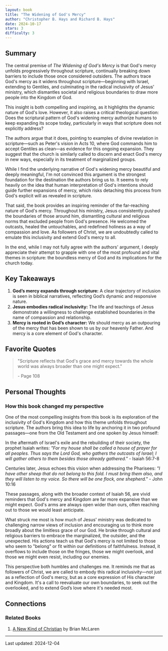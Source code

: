 ```yaml
---
layout: book
title: "The Widening of God's Mercy"
author: "Christopher B. Hays and Richard B. Hays"
date: 2024-10-17
stars: 3
difficulty: 3
---
```


## Summary

The central premise of *The Widening of God's Mercy* is that God's mercy unfolds progressively throughout scripture, continually breaking down barriers to include those once considered outsiders. The authors trace God's mercy as it widens throughout scripture—beginning with Israel, extending to Gentiles, and culminating in the radical inclusivity of Jesus' ministry, which dismantles societal and religious boundaries to draw more people into the Kingdom of God.

This insight is both compelling and inspiring, as it highlights the dynamic nature of God's love. However, it also raises a critical theological question: Does the scriptural pattern of God's widening mercy authorize humans to keep expanding its scope today, particularly in ways that scripture does not explicitly address?

The authors argue that it does, pointing to examples of divine revelation in scripture—such as Peter's vision in Acts 10, where God commands him to accept Gentiles as clean—as evidence for this ongoing expansion. They suggest that the church is similarly called to discern and enact God's mercy in new ways, especially in its treatment of marginalized groups.

While I find the underlying narrative of God's widening mercy beautiful and deeply meaningful, I'm not convinced this argument is the strongest foundation for the destination the authors bring us to. It seems to rely heavily on the idea that human interpretation of God's intentions should guide further expansions of mercy, which risks detaching this process from God's explicit will as revealed in scripture.

That said, the book provides an inspiring reminder of the far-reaching nature of God's mercy. Throughout his ministry, Jesus consistently pushed the boundaries of those around him, dismantling cultural and religious norms that excluded people from God's presence. He welcomed the outcasts, healed the untouchables, and redefined holiness as a way of compassion and love. As followers of Christ, we are undoubtedly called to emulate this inclusivity and extend God's mercy to all.

In the end, while I may not fully agree with the authors' argument, I deeply appreciate their attempt to grapple with one of the most profound and vital themes in scripture: the boundless mercy of God and its implications for the church today.


## Key Takeaways

1.	**God’s mercy expands through scripture:** A clear trajectory of inclusion is seen in biblical narratives, reflecting God’s dynamic and responsive nature.
2.	**Jesus embodies radical inclusivity:** The life and teachings of Jesus demonstrate a willingness to challenge established boundaries in the name of compassion and relationship. 
3.	**Mercy is rooted in God’s character:** We should mercy as an outpouring of the mercy that has been shown to us by our heavenly Father. And mercy is a core element of God's character.

## Favorite Quotes
> "Scripture reflects that God's grace and mercy towards the whole world was always broader than one might expect."
> 
> <span class="page-number">- Page 108</span>

## Personal Thoughts

### How this book changed my perspective

One of the most compelling insights from this book is its exploration of the inclusivity of God's Kingdom and how this theme unfolds throughout scripture. The authors bring this idea to life by anchoring it in two profound passages—one from the Old Testament and one spoken by Jesus himself:

In the aftermath of Israel's exile and the rebuilding of their society, the prophet Isaiah writes:
*"For my house shall be called a house of prayer for all peoples. Thus says the Lord God, who gathers the outcasts of Israel; I will gather others to them besides those already gathered."* - Isaiah 56:7-8

Centuries later, Jesus echoes this vision when addressing the Pharisees:
*"I have other sheep that do not belong to this fold. I must bring them also, and they will listen to my voice. So there will be one flock, one shepherd."* - John 10:16

These passages, along with the broader context of Isaiah 56, are vivid reminders that God's mercy and Kingdom are far more expansive than we might expect. God's arms are always open wider than ours, often reaching out to those we would least anticipate.

What struck me most is how much of Jesus' ministry was dedicated to challenging narrow views of inclusion and encouraging us to think more broadly about the limitless grace of our God. He broke through cultural and religious barriers to embrace the marginalized, the outsider, and the unexpected. His actions teach us that God's mercy is not limited to those who seem to "belong" or fit within our definitions of faithfulness. Instead, it overflows to include those on the fringes, those we might overlook, and those we might even resist, including our enemies.

This perspective both humbles and challenges me. It reminds me that as followers of Christ, we are called to embody this radical inclusivity—not just as a reflection of God's mercy, but as a core expression of His character and Kingdom. It's a call to reevaluate our own boundaries, to seek out the overlooked, and to extend God’s love where it's needed most.

## Connections
### Related Books
1. [A New Kind of Christian](/books/a-new-kind-of-christian) by Brian McLaren

---
Last updated: 2024-12-04
